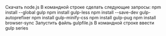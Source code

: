 Скачать node.js
В командной строке сделать следующие запросы: npm install --global gulp npm install gulp-less npm install --save-dev gulp-autoprefixer npm install gulp-minify-css npm install gulp-pug npm install browser-sync
Запустить файль gulpfile.js
В командной строке ввести gulp series
